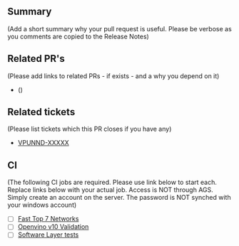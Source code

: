 ## Summary

(Add a short summary why your pull request is useful. Please be verbose as you comments are copied to the Release Notes)

## Related PR's

(Please add links to related PRs - if exists - and a why you depend on it)

* <Pr-link> (<description>)

## Related tickets

(Please list tickets which this PR closes if you have any)

* [VPUNND-XXXXX](https://jira.devtools.intel.com/browse/VPUNND-XXXXX)

## CI

(The following CI jobs are required. Please use link below to start each. Replace links below with your actual job. 
Access is NOT through AGS. Simply create an account on the server. The password is NOT synched with your windows account)

* [ ] [Fast Top 7 Networks](http://mig-ci.jenkins.ti.intel.com/job/Fast_top_7_networks/build)
* [ ] [Openvino v10 Validation](https://mig-ci-jenkins.ir.intel.com/job/KeemBay/job/openVINO-IRv10/build)
* [ ] [Software Layer tests](http://mig-ci.jenkins.ti.intel.com/job/Software_Layer_Unit_Tests/build)
